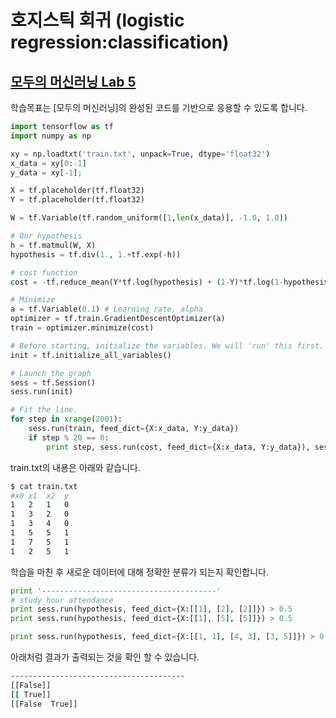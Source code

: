 # 호지스틱 회귀 (logistic regression:classification)

## [모두의 머신러닝 Lab 5](https://www.youtube.com/watch?v=t7Y9luCNzzE&feature=youtu.be)

학습목표는 [모두의 머신러닝]의 완성된 코드를 기반으로 응용할 수 있도록 합니다.

```python
import tensorflow as tf
import numpy as np

xy = np.loadtxt('train.txt', unpack=True, dtype='float32')
x_data = xy[0:-1]
y_data = xy[-1];

X = tf.placeholder(tf.float32)
Y = tf.placeholder(tf.float32)

W = tf.Variable(tf.random_uniform([1,len(x_data)], -1.0, 1.0))

# Our hypothesis
h = tf.matmul(W, X)
hypothesis = tf.div(1., 1.+tf.exp(-h))

# cost function
cost = -tf.reduce_mean(Y*tf.log(hypothesis) + (1-Y)*tf.log(1-hypothesis))

# Minimize
a = tf.Variable(0.1) # Learning rate, alpha
optimizer = tf.train.GradientDescentOptimizer(a)
train = optimizer.minimize(cost)

# Before starting, initialize the variables. We will 'run' this first.
init = tf.initialize_all_variables()

# Launch the graph
sess = tf.Session()
sess.run(init)

# Fit the line.
for step in xrange(2001):
    sess.run(train, feed_dict={X:x_data, Y:y_data})
    if step % 20 == 0:
        print step, sess.run(cost, feed_dict={X:x_data, Y:y_data}), sess.run(W)
```

train.txt의 내용은 아래와 같습니다.
```bash
$ cat train.txt
#x0 x1  x2  y
1   2   1   0
1   3   2   0
1   3   4   0
1   5   5   1
1   7   5   1
1   2   5   1
```

학습을 마친 후 새로운 데이터에 대해 정확한 분류가 되는지 확인합니다.
```python
print '---------------------------------------'
# study_hour attendance
print sess.run(hypothesis, feed_dict={X:[[1], [2], [2]]}) > 0.5
print sess.run(hypothesis, feed_dict={X:[[1], [5], [5]]}) > 0.5

print sess.run(hypothesis, feed_dict={X:[[1, 1], [4, 3], [3, 5]]}) > 0.5
```

아래처럼 결과가 출력되는 것을 확인 할 수 있습니다.
```bash
---------------------------------------
[[False]]
[[ True]]
[[False  True]]
```
